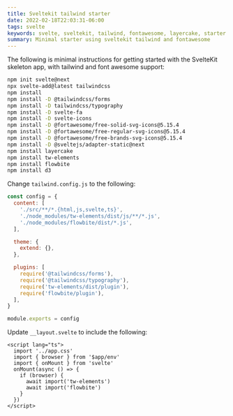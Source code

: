 ```yaml
---
title: Sveltekit tailwind starter
date: 2022-02-18T22:03:31-06:00
tags: svelte
keywords: svelte, sveltekit, tailwind, fontawesome, layercake, starter
summary: Minimal starter using sveltekit tailwind and fontawesome
---
```


The following is minimal instructions for getting started with the SvelteKit skeleton app, with tailwind and font awesome support:

```bash
npm init svelte@next
npx svelte-add@latest tailwindcss
npm install
npm install -D @tailwindcss/forms
npm install -D tailwindcss/typography
npm install -D svelte-fa
npm install -D svelte-icons
npm install -D @fortawesome/free-solid-svg-icons@5.15.4
npm install -D @fortawesome/free-regular-svg-icons@5.15.4
npm install -D @fortawesome/free-brands-svg-icons@5.15.4
npm install -D @sveltejs/adapter-static@next
npm install layercake
npm install tw-elements
npm install flowbite
npm install d3
```

Change `tailwind.config.js` to the following:

```javascript
const config = {
  content: [
    './src/**/*.{html,js,svelte,ts}',
    './node_modules/tw-elements/dist/js/**/*.js',
    './node_modules/flowbite/dist/*.js',
  ],

  theme: {
    extend: {},
  },

  plugins: [
    require('@tailwindcss/forms'),
    require('@tailwindcss/typography'),
    require('tw-elements/dist/plugin'),
    require('flowbite/plugin'),
  ],
}

module.exports = config
```

Update `__layout.svelte` to include the following:

```svelte
<script lang="ts">
  import '../app.css'
  import { browser } from '$app/env'
  import { onMount } from 'svelte'
  onMount(async () => {
    if (browser) {
      await import('tw-elements')
      await import('flowbite')
    }
  })
</script>
```
